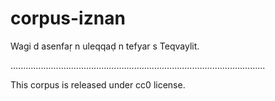 # corpus-iznan
Wagi d asenfaṛ n uleqqaḍ n tefyar s Teqvaylit.

.....................................................................................................

This corpus is released under cc0 license.
